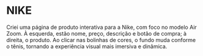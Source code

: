 # NIKE
Criei uma página de produto interativa para a Nike, com foco no modelo Air Zoom. À esquerda, estão nome, preço, descrição e botão de compra; à direita, o produto. Ao clicar nas bolinhas de cores, o fundo muda conforme o tênis, tornando a experiência visual mais imersiva e dinâmica.
